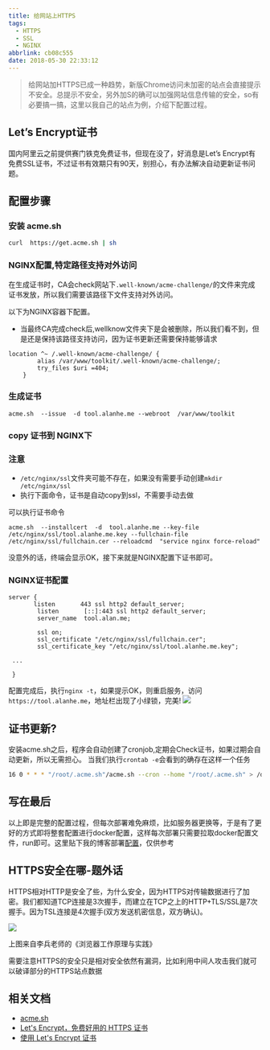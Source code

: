 ```yaml
---
title: 给网站上HTTPS
tags:
  - HTTPS
  - SSL
  - NGINX
abbrlink: cb08c555
date: 2018-05-30 22:33:12
---
```

> 给网站加HTTPS已成一种趋势，新版Chrome访问未加密的站点会直接提示不安全。总提示不安全，另外加S的确可以加强网站信息传输的安全，so有必要搞一搞，这里以我自己的站点为例，介绍下配置过程。

## Let’s Encrypt证书
国内阿里云之前提供赛门铁克免费证书，但现在没了，好消息是Let’s Encrypt有免费SSL证书，不过证书有效期只有90天，别担心，有办法解决自动更新证书问题。

## 配置步骤

### 安装 acme.sh
```bash
curl  https://get.acme.sh | sh

```
### NGINX配置,特定路径支持对外访问
在生成证书时，CA会check网站下`.well-known/acme-challenge/`的文件来完成证书发放，所以我们需要该路径下文件支持对外访问。

以下为NGINX容器下配置。
- 当最终CA完成check后,wellknow文件夹下是会被删除，所以我们看不到，但是还是保持该路径支持访问，因为证书更新还需要保持能够请求

```
location ^~ /.well-known/acme-challenge/ {
        alias /var/www/toolkit/.well-known/acme-challenge/;
        try_files $uri =404;
    }
```

### 生成证书

```
acme.sh  --issue  -d tool.alanhe.me --webroot  /var/www/toolkit

```

### copy 证书到 NGINX下

### 注意
- `/etc/nginx/ssl`文件夹可能不存在，如果没有需要手动创建`mkdir /etc/nginx/ssl`
- 执行下面命令，证书是自动copy到ssl，不需要手动去做

可以执行证书命令

```
acme.sh  --installcert  -d  tool.alanhe.me --key-file   /etc/nginx/ssl/tool.alanhe.me.key --fullchain-file /etc/nginx/ssl/fullchain.cer --reloadcmd  "service nginx force-reload"
```
没意外的话，终端会显示OK，接下来就是NGINX配置下证书即可。

### NGINX证书配置

```
server {
       listen       443 ssl http2 default_server;
        listen       [::]:443 ssl http2 default_server;
        server_name  tool.alan.me;

        ssl on;
        ssl_certificate "/etc/nginx/ssl/fullchain.cer";
        ssl_certificate_key "/etc/nginx/ssl/tool.alanhe.me.key";
        
 ...
 
 }       

```
配置完成后，执行`nginx -t`，如果提示OK，则重启服务，访问`https://tool.alanhe.me`，地址栏出现了小绿锁，完美!
![](https://static.1991421.cn/blog/2018-05-31-030134.png)

## 证书更新?
安装acme.sh之后，程序会自动创建了cronjob,定期会Check证书，如果过期会自动更新，所以无需担心。
当我们执行`crontab -e`会看到的确存在这样一个任务
```bash
16 0 * * * "/root/.acme.sh"/acme.sh --cron --home "/root/.acme.sh" > /dev/null
```



## 写在最后

以上即是完整的配置过程，但每次部署难免麻烦，比如服务器更换等，于是有了更好的方式即将整套配置进行docker配置，这样每次部署只需要拉取docker配置文件，run即可。这里贴下我的博客部署[配置](https://github.com/alanhg/alanhg.github.io/tree/master/deploy)，仅供参考





## HTTPS安全在哪-题外话

HTTPS相对HTTP是安全了些，为什么安全，因为HTTPS对传输数据进行了加密。我们都知道TCP连接是3次握手，而建立在TCP之上的HTTP+TLS/SSL是7次握手。因为TSL连接是4次握手(双方发送机密信息，双方确认)。

![](https://static.1991421.cn/2021/2021-03-11-151647.jpeg)



上图来自李兵老师的《浏览器工作原理与实践》



需要注意HTTPS的安全只是相对安全依然有漏洞，比如利用中间人攻击我们就可以破译部分的HTTPS站点数据



## 相关文档

+ [acme.sh](https://github.com/Neilpang/acme.sh/wiki/%E8%AF%B4%E6%98%8E)
+ [Let's Encrypt，免费好用的 HTTPS 证书](https://imququ.com/post/letsencrypt-certificate.html)
+ [使用 Let's Encrypt 证书](https://czjake.com/blog/article/https-certificate-letsencrypt)
